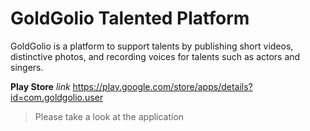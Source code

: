 # GoldGolio Talented Platform
GoldGolio is a platform to support talents by publishing short videos, distinctive photos, and recording voices for talents such as actors and singers.

**Play Store** *link*
https://play.google.com/store/apps/details?id=com.goldgolio.user

> Please take a look at the application

